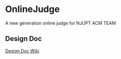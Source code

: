# OnlineJudge
A new generation online judge for NJUPT ACM TEAM
## Design Doc
[Design Doc Wiki](https://github.com/NJUPT-ACM-Team/OnlineJudge/wiki/Design-Doc)
